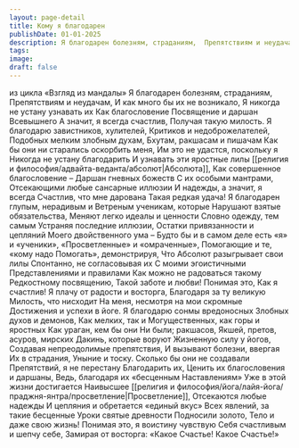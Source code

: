 ```yaml
---
layout: page-detail
title: Кому я благодарен
publishDate: 01-01-2025
description: Я благодарен болезням, страданиям,  Препятствиям и неудачам,  И как много бы их не возникало,  Я никогда не устану узнавать их  Как благословение  Посвящение и даршан Всевышнего  А значит, я всегда счастлив, Получая такую милость...
tags:
image:
draft: false
---
```

из цикла «Взгляд из мандалы»  Я благодарен болезням, страданиям,  Препятствиям и неудачам,  И как много бы их не возникало,  Я никогда не устану узнавать их  Как благословение  Посвящение и даршан Всевышнего  А значит, я всегда счастлив, Получая такую милость.  Я благодарю завистников, хулителей,  Критиков и недоброжелателей,  Подобных мелким злобным духам,  Бхутам, ракшасам и пишачам  Как бы они ни старались оскорбить меня,  Им это не удастся, поскольку я  Никогда не устану благодарить  И узнавать эти яростные лилы [[религия и философия/адвайта-веданта/абсолют|Абсолюта]],  Как совершенное благословение –  Даршан гневных божеств  С их особыми мантрами,  Отсекающими любые сансарные иллюзии  И надежды, а значит, я всегда  Счастлив, что мне дарована  Такая редкая удача!  Я благодарен глупым, нерадивым и  Ветреным ученикам, которые  Нарушают взятые обязательства,  Меняют легко идеалы и ценности  Словно одежду, тем самым  Устраняя последние иллюзии,  Остатки привязанности и цепляний  Моего двойственного ума – Будто бы и в самом деле есть  «я» и «ученики»,  «Просветленные» и «омраченные»,  Помогающие и те, «кому надо  Помогать», демонстрируя,  Что Абсолют разыгрывает свои лилы  Спонтанно, не согласовывая их  С моими эгоистичными  Представлениями и правилами  Как можно не радоваться такому  Редкостному посвящению,  Такой заботе и любви!  Понимая это,  Как я счастлив!  Я плачу от радости и восторга,  Благодаря за ту великую  Милость, что нисходит  На меня, несмотря на мои скромные  Достижения и успехи в йоге.  Я благодарю сонмы вредоносных  Злобных духов и демонов,  Как мелких, так и  Могущественных, как горы и яростных  Как ураган, кем бы они  Ни были; ракшасов,  Якшей, претов, асуров, мирских  Дакинь, которые воруют  Жизненную силу у йогов,  Создавая непреодолимые препятствия,  И вызывают болезни, ввергая  Их в страдания,  Уныние и тоску.  Сколько бы они не создавали  Препятствий, я не перестану  Благодарить их,  Ценить их благословения и даршаны,  Ведь, благодаря их «бесценным  Наставлениям»  Уже в этой жизни достигается  Наивысшее [[религия и философия/йога/лайя-йога/праджня-янтра/просветление|Просветление]],  Отсекаются любые надежды  И цепляния и обретается «единый вкус»  Всех явлений, за такие бесценные  Уроки святые древности  Подносили золото,  Тело и даже свою жизнь!  Понимая это, я воистину чувствую  Себя счастливым и шепчу себе,  Замирая от восторга:  «Какое Счастье!  Какое Счастье!»
  
